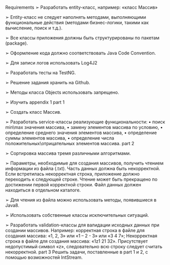 Requirements
➢ Разработать entity-класс, например: «класс Массив»

➢ Entity-класс не следует наполнять методами, выполняющими функциональные действия
(методами бизнес-логики, такими как вычисление, поиск и т.д.).

➢ Все классы приложения должны быть структурированы по пакетам (package).

➢ Оформление кода должно соответствовать Java Code Convention.

➢ Для записи логов использовать Log4J2

➢ Разработать тесты на TestNG.

➢ Решение задания хранить на Github.

➢ Методы класса Objects использовать запрещено.

➢ Изучить appendix 1
part 1

➢ Создать класс Массив.

➢ Разработать service-классы реализующие функциональности:
• поиск min\max значения массива,
• замену элементов массива по условию,
• определение среднего значения элементов массива,
• определение суммы элементов массива,
• определение числа положительных\отрицательных элементов массива.
part 2

➢ Сортировка массива тремя различными алгоритмами.

➢ Параметры, необходимые для создания массивов, получить чтением информации из файла
(.txt). Часть данных должна быть некорректной. Если встретилась некорректная
строка, приложение должно переходить к следующей строке. Чтение может быть
прекращено по достижении первой корректной строки. Файл данных должен находиться в
отдельном каталоге.

➢ Для чтения из файла можно использовать методы, появившиеся в Java8.

➢ Использовать собственные классы исключительных ситуаций.

➢ Разработать validation-классы для валидации исходных данных при создании массивов.
Например: корректная строка в файле для создания массива: «1, 2, 3» или «1 – 2 - 3» или «3 4 7»;
Некорректная строка в файле для создания массива: «1z1 21 32». Присутствует недопустимый символ
«z», следовательно всю строку следует считать некорректной.
 part 3
Решить задачи, поставленные в part 1 и 2, с помощью возможностей IntStream.
